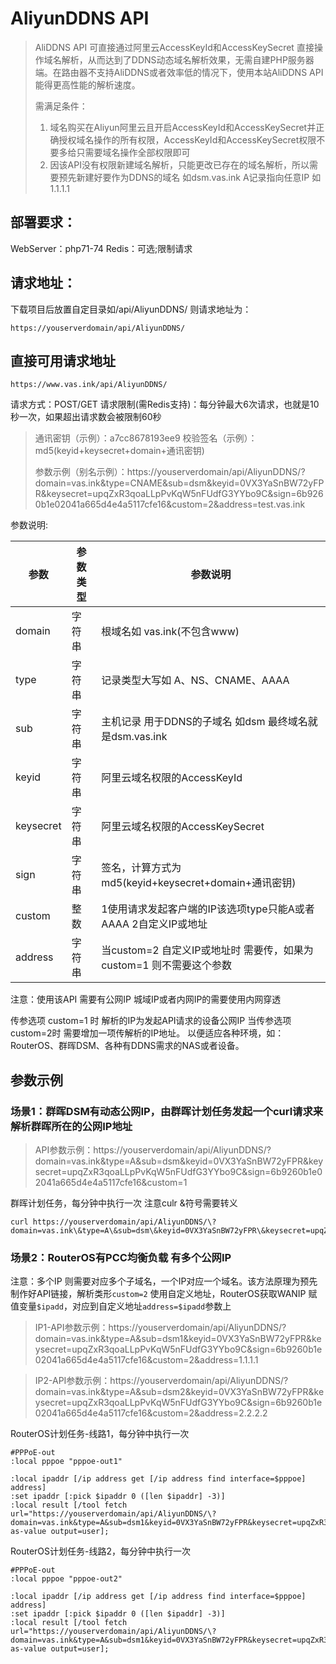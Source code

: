 # AliyunDDNS API

>AliDDNS API 可直接通过阿里云AccessKeyId和AccessKeySecret 直接操作域名解析，从而达到了DDNS动态域名解析效果，无需自建PHP服务器端。在路由器不支持AliDDNS或者效率低的情况下，使用本站AliDDNS API能得更高性能的解析速度。
>
> 需满足条件：
>1. 域名购买在Aliyun阿里云且开启AccessKeyId和AccessKeySecret并正确授权域名操作的所有权限，AccessKeyId和AccessKeySecret权限不要多给只需要域名操作全部权限即可
>2. 因该API没有权限新建域名解析，只能更改已存在的域名解析，所以需要预先新建好要作为DDNS的域名 如dsm.vas.ink A记录指向任意IP 如1.1.1.1 

## 部署要求：
WebServer：php71-74
Redis：可选;限制请求

## 请求地址：
下载项目后放置自定目录如/api/AliyunDDNS/ 则请求地址为：
```
https://youserverdomain/api/AliyunDDNS/
```
## 直接可用请求地址
```
https://www.vas.ink/api/AliyunDDNS/
```
请求方式：POST/GET 
请求限制(需Redis支持)：每分钟最大6次请求，也就是10秒一次，如果超出请求数会被限制60秒

>通讯密钥（示例）：a7cc8678193ee9
>校验签名（示例）：md5(keyid+keysecret+domain+通讯密钥) 
>
>参数示例（别名示例）：https://youserverdomain/api/AliyunDDNS/?domain=vas.ink&type=CNAME&sub=dsm&keyid=0VX3YaSnBW72yFPR&keysecret=upqZxR3qoaLLpPvKqW5nFUdfG3YYbo9C&sign=6b9260b1e02041a665d4e4a5117cfe16&custom=2&address=test.vas.ink

参数说明:

| 参数 | 参数类型 | 参数说明 |
|----|------|------|
|domain | 字符串  |根域名如 vas.ink(不包含www)|
|type | 字符串 |记录类型大写如 A、NS、CNAME、AAAA|
|sub | 字符串 |主机记录 用于DDNS的子域名 如dsm 最终域名就是dsm.vas.ink |
|keyid | 字符串 |阿里云域名权限的AccessKeyId |
|keysecret | 字符串 |阿里云域名权限的AccessKeySecret |
|sign | 字符串 |签名，计算方式为 md5(keyid+keysecret+domain+通讯密钥)|
|custom | 整数 |1使用请求发起客户端的IP该选项type只能A或者AAAA  2自定义IP或地址|
|address | 字符串 |当custom=2 自定义IP或地址时 需要传，如果为custom=1 则不需要这个参数|

注意：使用该API 需要有公网IP 城域IP或者内网IP的需要使用内网穿透

传参选项 custom=1 时 解析的IP为发起API请求的设备公网IP
当传参选项 custom=2时 需要增加一项传解析的IP地址。
以便适应各种环境，如：RouterOS、群晖DSM、各种有DDNS需求的NAS或者设备。



## 参数示例

### 场景1：群晖DSM有动态公网IP，由群晖计划任务发起一个curl请求来解析群晖所在的公网IP地址

>API参数示例：https://youserverdomain/api/AliyunDDNS/?domain=vas.ink&type=A&sub=dsm&keyid=0VX3YaSnBW72yFPR&keysecret=upqZxR3qoaLLpPvKqW5nFUdfG3YYbo9C&sign=6b9260b1e02041a665d4e4a5117cfe16&custom=1

群晖计划任务，每分钟中执行一次 注意culr &符号需要转义
```
curl https://youserverdomain/api/AliyunDDNS/\?domain=vas.ink\&type=A\&sub=dsm\&keyid=0VX3YaSnBW72yFPR\&keysecret=upqZxR3qoaLLpPvKqW5nFUdfG3YYbo9C\&sign=6b9260b1e02041a665d4e4a5117cfe16\&custom=1
```

### 场景2：RouterOS有PCC均衡负载 有多个公网IP

注意：多个IP 则需要对应多个子域名，一个IP对应一个域名。该方法原理为预先制作好API链接，解析类形`custom=2` 使用自定义地址，RouterOS获取WANIP 赋值变量`$ipadd`，对应到自定义地址`address=$ipadd`参数上

>IP1-API参数示例：https://youserverdomain/api/AliyunDDNS/?domain=vas.ink&type=A&sub=dsm1&keyid=0VX3YaSnBW72yFPR&keysecret=upqZxR3qoaLLpPvKqW5nFUdfG3YYbo9C&sign=6b9260b1e02041a665d4e4a5117cfe16&custom=2&address=1.1.1.1


>IP2-API参数示例：https://youserverdomain/api/AliyunDDNS/?domain=vas.ink&type=A&sub=dsm2&keyid=0VX3YaSnBW72yFPR&keysecret=upqZxR3qoaLLpPvKqW5nFUdfG3YYbo9C&sign=6b9260b1e02041a665d4e4a5117cfe16&custom=2&address=2.2.2.2

RouterOS计划任务-线路1，每分钟中执行一次
```
#PPPoE-out
:local pppoe "pppoe-out1"

:local ipaddr [/ip address get [/ip address find interface=$pppoe] address]
:set ipaddr [:pick $ipaddr 0 ([len $ipaddr] -3)]
:local result [/tool fetch url="https://youserverdomain/api/AliyunDDNS/\?domain=vas.ink&type=A&sub=dsm1&keyid=0VX3YaSnBW72yFPR&keysecret=upqZxR3qoaLLpPvKqW5nFUdfG3YYbo9C&sign=6b9260b1e02041a665d4e4a5117cfe16&custom=2&address=$ipadd" as-value output=user];
```
RouterOS计划任务-线路2，每分钟中执行一次
```
#PPPoE-out
:local pppoe "pppoe-out2"

:local ipaddr [/ip address get [/ip address find interface=$pppoe] address]
:set ipaddr [:pick $ipaddr 0 ([len $ipaddr] -3)]
:local result [/tool fetch url="https://youserverdomain/api/AliyunDDNS/\?domain=vas.ink&type=A&sub=dsm1&keyid=0VX3YaSnBW72yFPR&keysecret=upqZxR3qoaLLpPvKqW5nFUdfG3YYbo9C&sign=6b9260b1e02041a665d4e4a5117cfe16&custom=2&address=$ipadd" as-value output=user];
```
